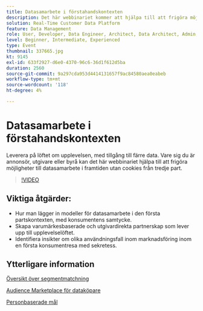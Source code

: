 ```yaml
---
title: Datasamarbete i förstahandskontexten
description: Det här webbinariet kommer att hjälpa till att frigöra möjligheter till datasamarbete i framtiden utan cookies från tredje part.
solution: Real-Time Customer Data Platform
feature: Data Management
role: User, Developer, Data Engineer, Architect, Data Architect, Admin, Leader
level: Beginner, Intermediate, Experienced
type: Event
thumbnail: 337665.jpg
kt: 9145
exl-id: 633f2927-d6e0-4370-96c6-36d1f612d5ba
duration: 2560
source-git-commit: 9a297cda953d4414131657f9ac84580aea0eabeb
workflow-type: tm+mt
source-wordcount: '118'
ht-degree: 4%

---
```


# Datasamarbete i förstahandskontexten

Leverera på löftet om upplevelsen, med tillgång till färre data. Vare sig du är annonsör, utgivare eller byrå kan det här webbinariet hjälpa till att frigöra möjligheter till datasamarbete i framtiden utan cookies från tredje part.

>[!VIDEO](https://video.tv.adobe.com/v/337665/?quality=12&learn=on)

## Viktiga åtgärder:

* Hur man lägger in modeller för datasamarbete i den första partskontexten, med konsumentens samtycke.
* Skapa varumärkesbaserade och utgivardirekta partnerskap som lever upp till upplevelselöftet.
* Identifiera insikter om olika användningsfall inom marknadsföring inom en första konsumentresa med sekretess.

## Ytterligare information

[Översikt över segmentmatchning](https://experienceleague.adobe.com/docs/experience-platform/segmentation/ui/segment-match.html?lang=en)

[Audience Marketplace för dataköpare](https://experienceleague.adobe.com/docs/audience-manager/user-guide/features/audience-marketplace/audience-marketplace-for-data-buyers/marketplace-data-buyers.html?lang=en)

[Personbaserade mål](https://experienceleague.adobe.com/docs/audience-manager/user-guide/features/destinations/people-based/people-based-destinations-overview.html?lang=en)
